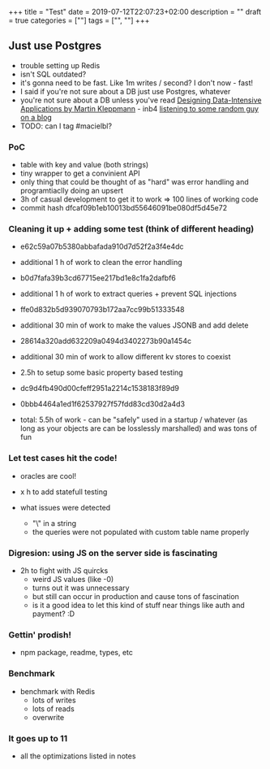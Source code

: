 +++
title = "Test"
date = 2019-07-12T22:07:23+02:00
description = ""
draft = true
categories = [""]
tags = ["", ""]
+++

## Just use Postgres

- trouble setting up Redis
- isn't SQL outdated?
- it's gonna need to be fast. Like 1m writes / second? I don't now - fast!
- I said if you're not sure about a DB just use Postgres, whatever
- you're not sure about a DB unless you've read [Designing Data-Intensive Applications by Martin Kleppmann](https://dataintensive.net/) - inb4 [listening to some random guy on a blog](https://christine.website/blog/experimental-rilkef-2018-11-30)
- TODO: can I tag #macielbl?

### PoC
- table with key and value (both strings)
- tiny wrapper to get a convinient API
- only thing that could be thought of as "hard" was error handling and programtiaclly doing an upsert
- 3h of casual development to get it to work => 100 lines of working code
- commit hash dfcaf09b1eb10013bd55646091be080df5d45e72

### Cleaning it up + adding some test (think of different heading)
- e62c59a07b5380abbafada910d7d52f2a3f4e4dc
- additional 1 h of work to clean the error handling

- b0d7fafa39b3cd67715ee217bd1e8c1fa2dafbf6
- additional 1 h of work to extract queries + prevent SQL injections

- ffe0d832b5d939070793b172aa7cc99b51333548
- additional 30 min of work to make the values JSONB and add delete

- 28614a320add632209a0494d3402273b90a1454c
- additional 30 min of work to allow different kv stores to coexist

- 2.5h to setup some basic property based testing
- dc9d4fb490d00cfeff2951a2214c1538183f89d9
- 0bbb4464a1ed1f62537927f57fdd83cd30d2a4d3

- total: 5.5h of work - can be "safely" used in a startup / whatever (as long as your objects are can be losslessly marshalled) and was tons of fun

### Let test cases hit the code!
- oracles are cool!

- x h to add statefull testing

- what issues were detected
    - "\\" in a string
    - the queries were not populated with custom table name properly

### Digresion: using JS on the server side is fascinating
- 2h to fight with JS quircks
    - weird JS values (like -0)
    - turns out it was unnecessary
    - but still can occur in production and cause tons of fascination
    - is it a good idea to let this kind of stuff near things like auth and payment? :D

### Gettin' prodish!
- npm package, readme, types, etc

### Benchmark
- benchmark with Redis
    - lots of writes
    - lots of reads
    - overwrite

### It goes up to 11
- all the optimizations listed in notes

